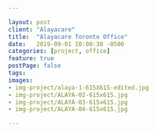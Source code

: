 ```yaml
---

layout: post
client: "Alayacare"
title:  "Alayacare Toronto Office"
date:   2019-09-01 10:00:30 -0500
categories: [project, office]
feature: true
postPage: false
tags:
images: 
- img-project/alaya-1-615X615-edited.jpg
- img-project/ALAYA-02-615x615.jpg
- img-project/ALAYA-03-615x615.jpg
- img-project/ALAYA-04-615x615.jpg

---
```



